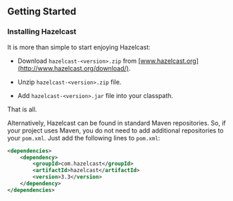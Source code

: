 ## Getting Started

### Installing Hazelcast

It is more than simple to start enjoying Hazelcast:

-   Download `hazelcast-<version>.zip` from [www.hazelcast.org](http://www.hazelcast.org/download/).

-   Unzip `hazelcast-<version>.zip` file.

-   Add `hazelcast-<version>.jar` file into your classpath.

That is all.

Alternatively, Hazelcast can be found in standard Maven repositories. So, if your project uses Maven, you do not need to add additional repositories to your `pom.xml`. Just add the following lines to `pom.xml`:

```xml
<dependencies>
	<dependency>
		<groupId>com.hazelcast</groupId>
		<artifactId>hazelcast</artifactId>
		<version>3.3</version>
	</dependency>
</dependencies>
```

